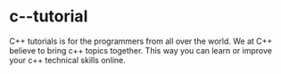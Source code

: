 # c--tutorial
C++ tutorials is for the programmers from all over the world. We at C++ believe to bring c++ topics together. This way you can learn or improve your c++ technical skills online.
